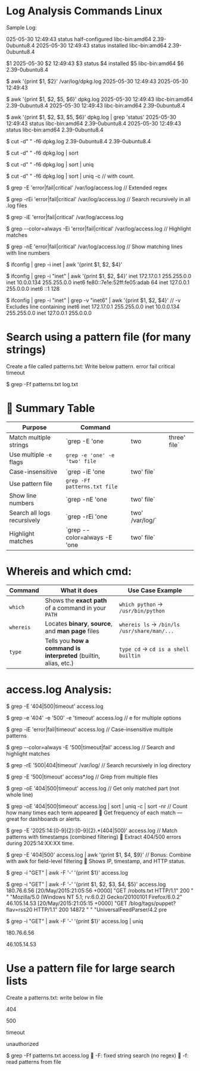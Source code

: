 # Log Analysis Commands Linux

Sample Log:

025-05-30 12:49:43 status half-configured libc-bin:amd64 2.39-0ubuntu8.4
2025-05-30 12:49:43 status installed libc-bin:amd64 2.39-0ubuntu8.4

$1 2025-05-30 
$2 12:49:43
$3 status
$4 installed
$5 libc-bin:amd64
$6 2.39-0ubuntu8.4

$ awk '{print $1, $2}' /var/log/dpkg.log
2025-05-30 12:49:43
2025-05-30 12:49:43

$ awk '{print $1, $2, $5, $6}' dpkg.log 
2025-05-30 12:49:43 libc-bin:amd64 2.39-0ubuntu8.4
2025-05-30 12:49:43 libc-bin:amd64 2.39-0ubuntu8.4

$ awk '{print $1, $2, $3, $5, $6}' dpkg.log | grep 'status'
2025-05-30 12:49:43 status libc-bin:amd64 2.39-0ubuntu8.4
2025-05-30 12:49:43 status libc-bin:amd64 2.39-0ubuntu8.4

$ cut -d" " -f6 dpkg.log 
2.39-0ubuntu8.4
2.39-0ubuntu8.4

$ cut -d" " -f6 dpkg.log | sort

$ cut -d" " -f6 dpkg.log | sort | uniq

$ cut -d" " -f6 dpkg.log | sort | uniq -c // with count.



$ grep -E 'error|fail|critical' /var/log/access.log      // Extended regex

$ grep -rEi 'error|fail|critical' /var/log/access.log    // Search recursively in all .log files

$ grep -iE 'error|fail|critical' /var/log/access.log

$ grep --color=always -Ei 'error|fail|critical' /var/log/access.log    //  Highlight matches

$ grep -nE 'error|fail|critical' /var/log/access.log    //  Show matching lines with line numbers

$ ifconfig | grep -i inet | awk '{print $1, $2, $4}'

$ ifconfig | grep -i "inet" | awk '{print $1, $2, $4}'
inet 172.17.0.1 255.255.0.0
inet 10.0.0.134 255.255.0.0
inet6 fe80::7e1e:52ff:fe05:adab 64
inet 127.0.0.1 255.0.0.0
inet6 ::1 128

$ ifconfig | grep -i "inet" | grep -v "inet6" | awk '{print $1, $2, $4}'   // -v Excludes line containing inet6
inet 172.17.0.1 255.255.0.0
inet 10.0.0.134 255.255.0.0
inet 127.0.0.1 255.0.0.0


# Search using a pattern file (for many strings)
Create a file called patterns.txt: Write below pattern.
error
fail
critical
timeout

$ grep -Ff patterns.txt log.txt

# 📌 Summary Table

| Purpose                     | Command                       |                  |               |
| --------------------------- | ----------------------------- | ---------------- | ------------- |
| Match multiple strings      | \`grep -E 'one                | two              | three' file\` |
| Use multiple `-e` flags     | `grep -e 'one' -e 'two' file` |                  |               |
| Case-insensitive            | \`grep -iE 'one               | two' file\`      |               |
| Use pattern file            | `grep -Ff patterns.txt file`  |                  |               |
| Show line numbers           | \`grep -nE 'one               | two' file\`      |               |
| Search all logs recursively | \`grep -rEi 'one              | two' /var/log/\` |               |
| Highlight matches           | \`grep --color=always -E 'one | two' file\`      |               |


# Whereis and which cmd:

| Command   | What it does                                                      | Use Case Example                            |
| --------- | ----------------------------------------------------------------- | ------------------------------------------- |
| `which`   | Shows the **exact path** of a command in your `PATH`              | `which python` → `/usr/bin/python`          |
| `whereis` | Locates **binary**, **source**, and **man page** files            | `whereis ls` → `/bin/ls /usr/share/man/...` |
| `type`    | Tells you **how a command is interpreted** (builtin, alias, etc.) | `type cd` → `cd is a shell builtin`         |



# access.log Analysis:

$ grep -E '404|500|timeout' access.log

$ grep -e '404' -e '500' -e 'timeout' access.log    // e for multiple options

$ grep -iE 'error|fail|timeout' access.log    //  Case-insensitive multiple patterns

$ grep --color=always -E '500|timeout|fail' access.log  // Search and highlight matches

$ grep -rE '500|404|timeout' /var/log/ // Search recursively in log directory

$ grep -E '500|timeout' access*.log // Grep from multiple files

$ grep -oE '404|500|timeout' access.log  // Get only matched part (not whole line)

$ grep -oE '404|500|timeout' access.log | sort | uniq -c | sort -nr   // Count how many times each term appeared 🔹 Get frequency of each match — great for dashboards or alerts.

$ grep -E '2025:14:[0-9]{2}:[0-9]{2}.*(404|500)' access.log    // Match patterns with timestamps (combined filtering) 🔹 Extract 404/500 errors during 2025:14:XX:XX time.

$ grep -E '404|500' access.log | awk '{print $1, $4, $9}'  // Bonus: Combine with awk for field-level filtering 🔹 Shows IP, timestamp, and HTTP status.

$ grep -i "GET" | awk -F '-' '{print $1}' access.log 

$ grep -i "GET" | awk -F '-' '{print $1, $2, $3, $4, $5}' access.log 
180.76.6.56     [20/May/2015:21:05:56 +0000] "GET /robots.txt HTTP/1.1" 200   " " "Mozilla/5.0 (Windows NT 5.1; rv:6.0.2) Gecko/20100101 Firefox/6.0.2"
46.105.14.53     [20/May/2015:21:05:15 +0000] "GET /blog/tags/puppet?flav=rss20 HTTP/1.1" 200 14872 " " "UniversalFeedParser/4.2 pre

$ grep -i "GET" | awk -F '-' '{print $1}' access.log | uniq

180.76.6.56 

46.105.14.53 
 
# Use a pattern file for large search lists
Create a patterns.txt: write below in file

  404
  
  500
  
  timeout
  
  unauthorized

$ grep -Ff patterns.txt access.log
🔹 -F: fixed string search (no regex)
🔹 -f: read patterns from file
  
